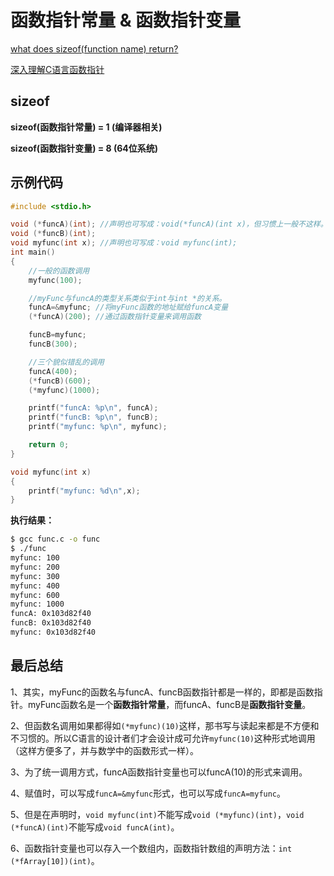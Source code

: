 # 函数指针常量 & 函数指针变量

[what does sizeof(function name) return?](https://stackoverflow.com/questions/2666392/what-does-sizeof-function-name-return)

[深入理解C语言函数指针](https://www.cnblogs.com/windlaughing/archive/2013/04/10/3012012.html)

## sizeof

**sizeof(函数指针常量) = 1  (编译器相关)**

**sizeof(函数指针变量) = 8  (64位系统)**


## 示例代码

```c
#include <stdio.h>

void (*funcA)(int); //声明也可写成：void(*funcA)(int x)，但习惯上一般不这样。
void (*funcB)(int);
void myfunc(int x); //声明也可写成：void myfunc(int);
int main()
{
    //一般的函数调用
    myfunc(100);

    //myFunc与funcA的类型关系类似于int与int *的关系。
    funcA=&myfunc; //将myFunc函数的地址赋给funcA变量
    (*funcA)(200); //通过函数指针变量来调用函数

    funcB=myfunc;
    funcB(300);

    //三个貌似错乱的调用
    funcA(400);
    (*funcB)(600);
    (*myfunc)(1000);

    printf("funcA: %p\n", funcA);
    printf("funcB: %p\n", funcB);
    printf("myfunc: %p\n", myfunc);

    return 0;
}

void myfunc(int x)
{
    printf("myfunc: %d\n",x);
}
```

**执行结果：**

```bash
$ gcc func.c -o func
$ ./func
myfunc: 100
myfunc: 200
myfunc: 300
myfunc: 400
myfunc: 600
myfunc: 1000
funcA: 0x103d82f40
funcB: 0x103d82f40
myfunc: 0x103d82f40
```

## 最后总结

1、其实，myFunc的函数名与funcA、funcB函数指针都是一样的，即都是函数指针。myFunc函数名是一个**函数指针常量**，而funcA、funcB是**函数指针变量**。

2、但函数名调用如果都得如`(*myfunc)(10)`这样，那书写与读起来都是不方便和不习惯的。所以C语言的设计者们才会设计成可允许`myfunc(10)`这种形式地调用（这样方便多了，并与数学中的函数形式一样）。

3、为了统一调用方式，funcA函数指针变量也可以funcA(10)的形式来调用。

4、赋值时，可以写成`funcA=&myfunc`形式，也可以写成`funcA=myfunc`。

5、但是在声明时，`void myfunc(int)`不能写成`void (*myfunc)(int)`，`void (*funcA)(int)`不能写成`void funcA(int)`。

6、函数指针变量也可以存入一个数组内，函数指针数组的声明方法：`int (*fArray[10])(int)`。


